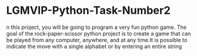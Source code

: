 # LGMVIP-Python-Task-Number2
n this project, you will be going to program a very fun python game. The goal of the rock-paper-scissor python project is to create a game that can be played from any computer, anywhere, and at any time.It is possible to indicate the move with a single alphabet or by entering an entire string
